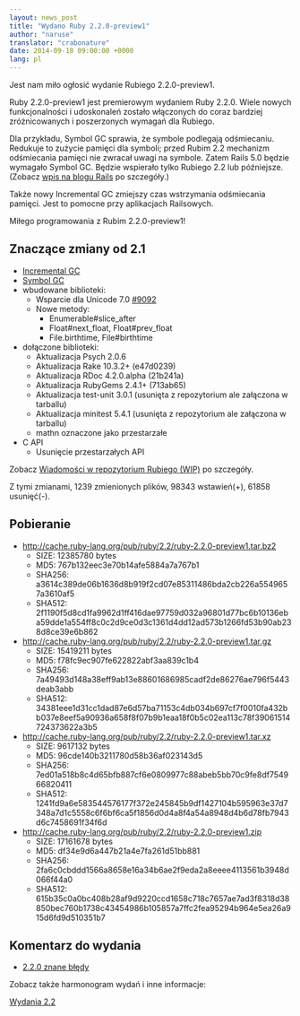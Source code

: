 ```yaml
---
layout: news_post
title: "Wydano Ruby 2.2.0-preview1"
author: "naruse"
translator: "crabonature"
date: 2014-09-18 09:00:00 +0000
lang: pl
---
```


Jest nam miło ogłosić wydanie Rubiego 2.2.0-preview1.

Ruby 2.2.0-preview1 jest premierowym wydaniem Ruby 2.2.0.
Wiele nowych funkcjonalności i udoskonaleń zostało włączonych do coraz bardziej
zróżnicowanych i poszerzonych wymagań dla Rubiego.

Dla przykładu, Symbol GC sprawia, że symbole podlegają odśmiecaniu.
Redukuje to zużycie pamięci dla symboli; przed Rubim 2.2 mechanizm odśmiecania
pamięci nie zwracał uwagi na symbole. Zatem Rails 5.0 będzie wymagało Symbol GC.
Będzie wspierało tylko Rubiego 2.2 lub późniejsze.
(Zobacz [wpis na blogu Rails](http://weblog.rubyonrails.org/2014/8/20/Rails-4-2-beta1/) po szczegóły.)

Także nowy Incremental GC zmiejszy czas wstrzymania odśmiecania pamięci.
Jest to pomocne przy aplikacjach Railsowych.

Miłego programowania z Rubim 2.2.0-preview1!

## Znaczące zmiany od 2.1

* [Incremental GC](https://bugs.ruby-lang.org/issues/10137)
* [Symbol GC](https://bugs.ruby-lang.org/issues/9634)
* wbudowane biblioteki:
  * Wsparcie dla Unicode 7.0 [#9092](https://bugs.ruby-lang.org/issues/9092)
  * Nowe metody:
    * Enumerable#slice_after
    * Float#next_float, Float#prev_float
    * File.birthtime, File#birthtime
* dołączone biblioteki:
  * Aktualizacja Psych 2.0.6
  * Aktualizacja Rake 10.3.2+ (e47d0239)
  * Aktualizacja RDoc 4.2.0.alpha (21b241a)
  * Aktualizacja RubyGems 2.4.1+ (713ab65)
  * Aktualizacja test-unit 3.0.1 (usunięta z repozytorium ale załączona w tarballu)
  * Aktualizacja minitest 5.4.1 (usunięta z repozytorium ale załączona w tarballu)
  * mathn oznaczone jako przestarzałe
* C API
  * Usunięcie przestarzałych API

Zobacz [Wiadomości w repozytorium Rubiego (WIP)](https://github.com/ruby/ruby/blob/v2_2_0_preview1/NEWS) po szczegóły.

Z tymi zmianami, 1239 zmienionych plików, 98343 wstawień(+), 61858 usunięć(-).

## Pobieranie

* <http://cache.ruby-lang.org/pub/ruby/2.2/ruby-2.2.0-preview1.tar.bz2>
  * SIZE:   12385780 bytes
  * MD5:    767b132eec3e70b14afe5884a7a767b1
  * SHA256: a3614c389de06b1636d8b919f2cd07e85311486bda2cb226a5549657a3610af5
  * SHA512: 2f1190f5d8cd1fa9962d1ff416dae97759d032a96801d77bc6b10136eba59dde1a554ff8c0c2d9ce0d3c1361d4dd12ad573b1266fd53b90ab238d8ce39e6b862
* <http://cache.ruby-lang.org/pub/ruby/2.2/ruby-2.2.0-preview1.tar.gz>
  * SIZE:   15419211 bytes
  * MD5:    f78fc9ec907fe622822abf3aa839c1b4
  * SHA256: 7a49493d148a38eff9ab13e88601686985cadf2de86276ae796f5443deab3abb
  * SHA512: 34381eee1d31cc1dad87e6d57ba71153c4db034b697cf7f0010fa432bb037e8eef5a90936a658f8f07b9b1eaa18f0b5c02ea113c78f39061514724373622a3b5
* <http://cache.ruby-lang.org/pub/ruby/2.2/ruby-2.2.0-preview1.tar.xz>
  * SIZE:   9617132 bytes
  * MD5:    96cde140b3211780d58b36af023143d5
  * SHA256: 7ed01a518b8c4d65bfb887cf6e0809977c88abeb5bb70c9fe8df754966820411
  * SHA512: 1241fd9a6e583544576177f372e245845b9df1427104b595963e37d7348a7d1c5558c6f6bf6ca5f1856d0d4a8f4a54a8948d4b6d78fb7943d6c7458691f34f6d
* <http://cache.ruby-lang.org/pub/ruby/2.2/ruby-2.2.0-preview1.zip>
  * SIZE:   17161678 bytes
  * MD5:    df34e9d6a447b21a4e7fa261d51bb881
  * SHA256: 2fa6c0cbddd1566a8658e16a34b6ae2f9eda2a8eeee4113561b3948d066f44a0
  * SHA512: 615b35c0a0bc408b28af9d9220ccd1658c718c7657ae7ad3f8318d38850bec760b1738c43454986b105857a7ffc2fea95294b964e5ea26a915d6fd9d510351b7

## Komentarz do wydania

* [2.2.0 znane błędy](http://bugs.ruby-lang.org/projects/ruby-trunk/issues?query_id=115)

Zobacz także harmonogram wydań i inne informacje:

[Wydania 2.2](http://bugs.ruby-lang.org/projects/ruby-trunk/wiki/ReleaseEngineering22)
